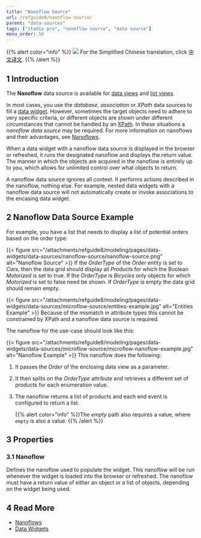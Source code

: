 ```yaml
---
title: "Nanoflow Source"
url: /refguide8/nanoflow-source/
parent: "data-sources"
tags: ["studio pro", "nanoflow source", "data source"]
menu_order: 50
---
```


{{% alert color="info" %}}
<img src="attachments/chinese-translation/china.png" style="display: inline-block; margin: 0" /> For the Simplified Chinese translation, click [中文译文](https://cdn.mendix.tencent-cloud.com/documentation/refguide8/nanoflow-source.pdf).
{{% /alert %}}

## 1 Introduction

The **Nanoflow** data source is available for [data views](/refguide8/data-view/) and [list views](/refguide8/list-view/). 

In most cases, you use the *database*, *association* or *XPath* data sources to fill a [data widget](/refguide8/data-widgets/). However, sometimes the target objects need to adhere to very specific criteria, or different objects are shown under different circumstances that cannot be handled by an [XPath](/refguide8/xpath-constraints/). In these situations a *nanoflow data source* may be required. For more information on nanoflows and their advantages, see [Nanoflows](/refguide8/nanoflows/).

When a data widget with a nanoflow data source is displayed in the browser or refreshed, it runs the designated nanoflow and displays the return value. The manner in which the objects are acquired in the nanoflow is entirely up to you, which allows for unlimited control over what objects to return.

A nanoflow data source ignores all context. It performs actions described in the nanoflow, nothing else. For example, nested data widgets with a nanoflow data source will not automatically create or invoke associations to the encasing data widget.

## 2 Nanoflow Data Source Example

For example, you have a list that needs to display a list of potential orders based on the order type:

{{< figure src="/attachments/refguide8/modeling/pages/data-widgets/data-sources/nanoflow-source/nanoflow-source.png" alt="Nanoflow Source" >}}
If the *OrderType* of the *Order* entity is set to *Cars*, then the data grid should display all *Products* for which the Boolean *Motorized* is set to true. If the *OrderType* is *Bicycles* only objects for which *Motorized* is set to false need be shown. If *OrderType* is empty the data grid should remain empty.

{{< figure src="/attachments/refguide8/modeling/pages/data-widgets/data-sources/microflow-source/entities-example.jpg" alt="Entities Example" >}}
Because of the mismatch in attribute types this cannot be constrained by XPath and a nanoflow data source is required. 

The nanoflow for the use-case should look like this:

{{< figure src="/attachments/refguide8/modeling/pages/data-widgets/data-sources/microflow-source/microflow-nanoflow-example.jpg" alt="Nanoflow Example" >}}
This nanoflow does the following:

1. It passes the *Order* of the enclosing data view as a parameter. 

2. It then splits on the *OrderType* attribute and retrieves a different set of products for each enumeration value. 

3. The nanoflow returns a list of products and each end event is configured to return a list. 

    {{% alert color="info" %}}The *empty* path also requires a value, where `empty` is also a value.
    {{% /alert %}}

## 3 Properties

###  3.1 Nanoflow

Defines the nanoflow used to populate the widget. This nanoflow will be run whenever the widget is loaded into the browser or refreshed. The nanoflow must have a return value of either an object or a list of objects, depending on the widget being used.

## 4 Read More

* [Nanoflows](/refguide8/nanoflows/)
* [Data Widgets](/refguide8/data-widgets/)